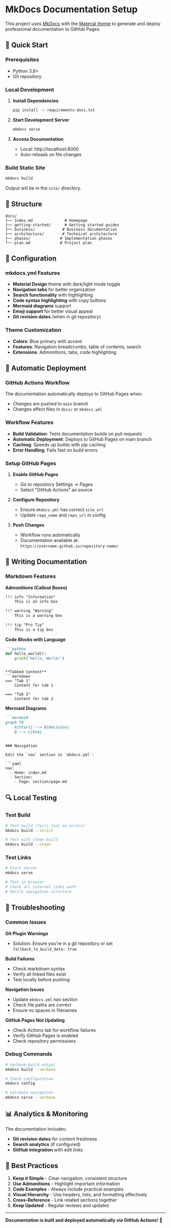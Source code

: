 # MkDocs Documentation Setup

This project uses [MkDocs](https://www.mkdocs.org/) with the [Material theme](https://squidfunk.github.io/mkdocs-material/) to generate and deploy professional documentation to GitHub Pages.

## 🚀 Quick Start

### Prerequisites
- Python 3.8+
- Git repository

### Local Development

1. **Install Dependencies**
   ```bash
   pip install -r requirements-docs.txt
   ```

2. **Start Development Server**
   ```bash
   mkdocs serve
   ```

3. **Access Documentation**
   - Local: http://localhost:8000
   - Auto-reloads on file changes

### Build Static Site

```bash
mkdocs build
```

Output will be in the `site/` directory.

## 📁 Structure

```
docs/
├── index.md              # Homepage
├── getting-started/      # Getting started guides
├── business/            # Business documentation
├── architecture/        # Technical architecture
├── phases/             # Implementation phases
└── plan.md             # Project plan
```

## 🔧 Configuration

### mkdocs.yml Features
- **Material Design** theme with dark/light mode toggle
- **Navigation tabs** for better organization
- **Search functionality** with highlighting
- **Code syntax highlighting** with copy buttons
- **Mermaid diagrams** support
- **Emoji support** for better visual appeal
- **Git revision dates** (when in git repository)

### Theme Customization
- **Colors**: Blue primary with accent
- **Features**: Navigation breadcrumbs, table of contents, search
- **Extensions**: Admonitions, tabs, code highlighting

## 🚀 Automatic Deployment

### GitHub Actions Workflow

The documentation automatically deploys to GitHub Pages when:
- Changes are pushed to `main` branch
- Changes affect files in `docs/` or `mkdocs.yml`

### Workflow Features
- **Build Validation**: Tests documentation builds on pull requests
- **Automatic Deployment**: Deploys to GitHub Pages on main branch
- **Caching**: Speeds up builds with pip caching
- **Error Handling**: Fails fast on build errors

### Setup GitHub Pages

1. **Enable GitHub Pages**
   - Go to repository Settings → Pages
   - Select "GitHub Actions" as source

2. **Configure Repository**
   - Ensure `mkdocs.yml` has correct `site_url`
   - Update `repo_name` and `repo_url` in config

3. **Push Changes**
   - Workflow runs automatically
   - Documentation available at: `https://username.github.io/repository-name/`

## 📝 Writing Documentation

### Markdown Features

**Admonitions (Callout Boxes)**
```markdown
!!! info "Information"
    This is an info box

!!! warning "Warning"
    This is a warning box

!!! tip "Pro Tip"
    This is a tip box
```

**Code Blocks with Language**
```markdown
```python
def hello_world():
    print("Hello, World!")
```
```

**Tabbed Content**
```markdown
=== "Tab 1"
    Content for tab 1

=== "Tab 2"
    Content for tab 2
```

**Mermaid Diagrams**
```markdown
```mermaid
graph TD
    A[Start] --> B[Decision]
    B --> C[End]
```
```

### Navigation

Edit the `nav` section in `mkdocs.yml`:

```yaml
nav:
  - Home: index.md
  - Section:
    - Page: section/page.md
```

## 🔍 Local Testing

### Test Build
```bash
# Test build (fails fast on errors)
mkdocs build --strict

# Test with clean build
mkdocs build --clean
```

### Test Links
```bash
# Start server
mkdocs serve

# Test in browser
# Check all internal links work
# Verify navigation structure
```

## 🚨 Troubleshooting

### Common Issues

**Git Plugin Warnings**
- Solution: Ensure you're in a git repository or set `fallback_to_build_date: true`

**Build Failures**
- Check markdown syntax
- Verify all linked files exist
- Test locally before pushing

**Navigation Issues**
- Update `mkdocs.yml` nav section
- Check file paths are correct
- Ensure no spaces in filenames

**GitHub Pages Not Updating**
- Check Actions tab for workflow failures
- Verify GitHub Pages is enabled
- Check repository permissions

### Debug Commands

```bash
# Verbose build output
mkdocs build --verbose

# Check configuration
mkdocs config

# Validate navigation
mkdocs serve --verbose
```

## 📊 Analytics & Monitoring

The documentation includes:
- **Git revision dates** for content freshness
- **Search analytics** (if configured)
- **GitHub integration** with edit links

## 🎯 Best Practices

1. **Keep it Simple** - Clear navigation, consistent structure
2. **Use Admonitions** - Highlight important information
3. **Code Examples** - Always include practical examples
4. **Visual Hierarchy** - Use headers, lists, and formatting effectively
5. **Cross-Reference** - Link related sections together
6. **Keep Updated** - Regular reviews and updates

---

**Documentation is built and deployed automatically via GitHub Actions!** 🚀
